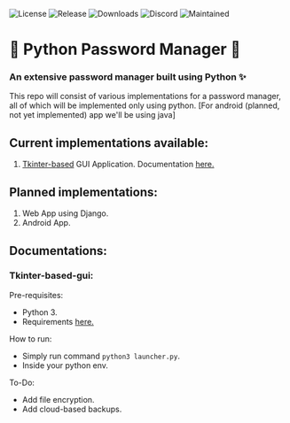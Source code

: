 ![License](https://img.shields.io/github/license/SamDev98/password-manager-py?style=flat-square)
![Release](https://img.shields.io/github/v/release/SamDev98/password-manager-py?include_prereleases&style=flat-square)
![Downloads](https://img.shields.io/github/downloads/SamDev98/password-manager-py/total?style=flat-square)
![Discord](https://img.shields.io/discord/813065529639436328?style=flat-square)
![Maintained](https://img.shields.io/maintenance/yes/2021?style=flat-square)

# 🐍 Python Password Manager 🔐

### An extensive password manager built using Python ✨

This repo will consist of various implementations for a password manager, all of which will be implemented only using
python.
[For android (planned, not yet implemented) app we'll be using java]

## Current implementations available:
1. [Tkinter-based](pass-manager-tkinter) GUI Application.
Documentation [here.](#tkinter-based-gui)

## Planned implementations:
1. Web App using Django.
2. Android App.

## Documentations:

### Tkinter-based-gui:
Pre-requisites:
* Python 3.
* Requirements [here.](pass-manager-tkinter/requirements.txt)

How to run:
* Simply run command `python3 launcher.py`.
* Inside your python env.

To-Do:
* Add file encryption.
* Add cloud-based backups.